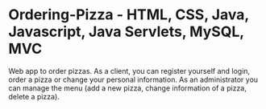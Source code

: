 # Ordering-Pizza - HTML, CSS, Java, Javascript, Java Servlets, MySQL, MVC
Web app to order pizzas. 
As a client, you can register yourself and login, order a pizza or change your personal information.
As an administrator you can manage the menu (add a new pizza, change information of a pizza, delete a pizza).
